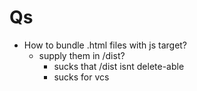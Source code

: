 # Qs
- How to bundle .html files with js target?
    - supply them in /dist?
        - sucks that /dist isnt delete-able
        - sucks for vcs